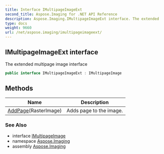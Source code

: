 ```yaml
---
title: Interface IMultipageImageExt
second_title: Aspose.Imaging for .NET API Reference
description: Aspose.Imaging.IMultipageImageExt interface. The extended multipage image interface
type: docs
weight: 9660
url: /net/aspose.imaging/imultipageimageext/
---
```

## IMultipageImageExt interface

The extended multipage image interface

```csharp
public interface IMultipageImageExt : IMultipageImage
```

## Methods

| Name | Description |
| --- | --- |
| [AddPage](../../aspose.imaging/imultipageimageext/addpage/)(RasterImage) | Adds page to the image. |

### See Also

* interface [IMultipageImage](../imultipageimage/)
* namespace [Aspose.Imaging](../../aspose.imaging/)
* assembly [Aspose.Imaging](../../)


